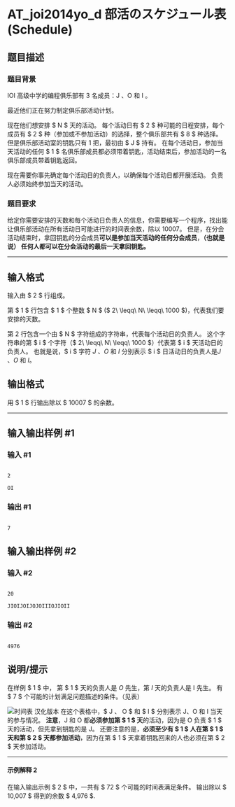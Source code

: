 # AT_joi2014yo_d 部活のスケジュール表 (Schedule)

## 题目描述

### 题目背景
IOI 高级中学的编程俱乐部有 3 名成员：J 、O 和 I 。 

最近他们正在努力制定俱乐部活动计划。

现在他们想安排 $ N $  天的活动。 每个活动日有 $ 2 $ 种可能的日程安排，每个成员有 $ 2 $ 种（参加或不参加活动）的选择，整个俱乐部共有 $ 8 $ 种选择。 但是俱乐部活动室的钥匙只有 $1$ 把，最初由 $ J $ 持有。 在每个活动日，参加当天活动的任何 $ 1 $ 名俱乐部成员都必须带着钥匙，活动结束后，参加活动的一名俱乐部成员带着钥匙返回。

现在需要你事先确定每个活动日的负责人，以确保每个活动日都开展活动。 负责人必须始终参加当天的活动。

### 题目要求

给定你需要安排的天数和每个活动日负责人的信息，你需要编写一个程序，找出能让俱乐部活动在所有活动日可能进行的时间表余数，除以 $10007$。 但是，在分会活动结束时，拿回钥匙的分会成员**可以是参加当天活动的任何分会成员**，**（也就是说） 任何人都可以在分会活动的最后一天拿回钥匙。**

- - - - - -

## 输入格式

输入由 $ 2 $ 行组成。

第 $ 1 $ 行包含 $ 1 $ 个整数 $ N $ ($ 2\ \leqq\ N\ \leqq\ 1000 $)，代表我们要安排的天数。

第 $2$ 行包含一个由 $ N $ 字符组成的字符串，代表每个活动日的负责人。 这个字符串的第 $ i $ 个字符（$ 2\ \leqq\ N\ \leqq\ 1000 $）代表第 $ i $ 天活动日的负责人。 也就是说，$ i $ 字符 $J$ 、$O$ 和 $I$ 分别表示 $ i $ 日活动日的负责人是$J$ 、$O$ 和 $I$。

## 输出格式

用 $ 1 $ 行输出除以 $ 10007 $ 的余数。

------

## 输入输出样例 #1

### 输入 #1

```
2
OI
```

### 输出 #1

```
7
```

## 输入输出样例 #2

### 输入 #2

```
20
JIOIJOIJOJOIIIOJIOII
```

### 输出 #2

```
4976
```

## 说明/提示

在样例 $ 1 $ 中， 第 $ 1 $ 天的负责人是 $O$ 先生，第 $I$ 天的负责人是 I 先生。 有 $ 7 $ 个可能的计划满足问题描述的条件。（见表）
![时间表 汉化版本](https://www.helloimg.com/i/2024/12/20/67657559e80b0.png) 在这个表格中，$ J $、$ O $ 和 $ I $ 分别表示 J、O 和 I 当天的参与情况。 **注意**，J 和 O 都**必须参加第 $ 1 $ 天**的活动，因为是 O 负责 $ 1 $ 天的活动，但先拿到钥匙的是 J。 还要注意的是，**必须至少有 $  1  $ 人在第 $ 1 $ 天和第 $ 2 $ 天都参加活动**，因为在第 $ 1 $  天拿着钥匙回来的人也必须在第 $ 2 $ 天参加活动。
- - - - - -

#### 示例解释 2

在输入输出示例 $ 2 $ 中，一共有 $ 72 $ 个可能的时间表满足条件。 输出除以 $ 10\,007 $ 得到的余数 $ 4\,976 $.